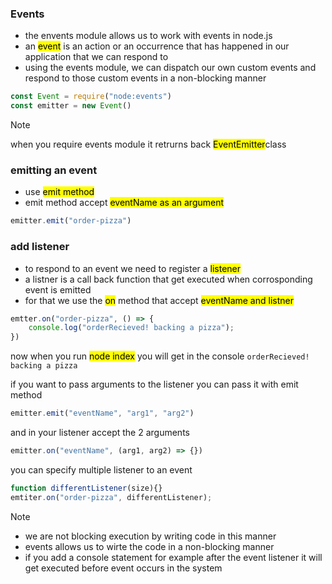 ### Events
- the envents module allows us to work with events in node.js
- an <mark>event</mark> is an action or an occurrence that has happened in our application that we can respond to
- using the events module, we can dispatch our own custom events and respond to those custom events in a non-blocking manner

```js
const Event = require("node:events")
const emitter = new Event()
```
> [!NOTE]
> when you require events module it retrurns back <mark>EventEmitter</mark>class

### emitting an event
- use <mark>emit<mark> method
- emit method accept <mark>eventName<mark> as an argument
```js
emitter.emit("order-pizza")
```

### add listener
- to respond to an event we need to register a <mark>listener</mark>
- a listner is a call back function that get executed when corrosponding event is emitted
- for that we use the <mark>on</mark> method that accept <mark> eventName and listner </mark>

```js
emtter.on("order-pizza", () => {
    console.log("orderRecieved! backing a pizza");
})
```
now when you run <mark>node index</mark> you will get in the console `orderRecieved! backing a pizza`

if you want to pass arguments to the listener you can pass it with emit method

```js
emitter.emit("eventName", "arg1", "arg2")
```

and in your listener accept the 2 arguments

```js
emitter.on("eventName", (arg1, arg2) => {})
```

you can specify multiple listener to an event

```js
function differentListener(size){}
emtiter.on("order-pizza", differentListener);
```

> [!NOTE]
> - we are not blocking execution by writing code in this manner
> - events allows us to wirte the code in a non-blocking manner
> - if you add a console statement for example after the event listener it will get executed before event occurs in the system